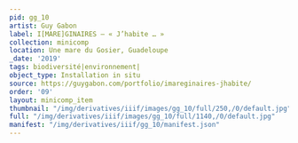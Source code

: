 ```yaml
---
pid: gg_10
artist: Guy Gabon
label: I[MARE]GINAIRES – « J’habite … »
collection: minicomp
location: Une mare du Gosier, Guadeloupe
_date: '2019'
tags: biodiversité|environnement|
object_type: Installation in situ
source: https://guygabon.com/portfolio/imareginaires-jhabite/
order: '09'
layout: minicomp_item
thumbnail: "/img/derivatives/iiif/images/gg_10/full/250,/0/default.jpg"
full: "/img/derivatives/iiif/images/gg_10/full/1140,/0/default.jpg"
manifest: "/img/derivatives/iiif/gg_10/manifest.json"
---
```


